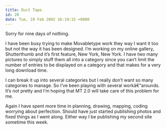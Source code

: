 ```yaml
---
title: Duct Tape.
id: 20
date: Tue, 19 Feb 2002 16:19:15 +0000
---
```


Sorry for nine days of nothing.  

I have been busy trying to make Movabletype work they way I want it too but not the way it has been designed. I’m working on my online gallery, Shutterthumb and it’s first feature, New York, New York. I have two many pictures to simply stuff them all into a category since you can’t limit the number of entries to be displayed on a category and that makes for a very long download time.  

I can break it up into several categories but I really don’t want so many categories to manage. So I’ve been playing with several workâ€“arounds. It’s not pretty and I’m hoping that MT 2.0 will take care of this problem for me.  

Again I have spent more time in planning, drawing, mapping, coding worrying about perfection. Should have just started publishing photos and fixed things as I went along. Either way I be publishing my second site sometime this week.





